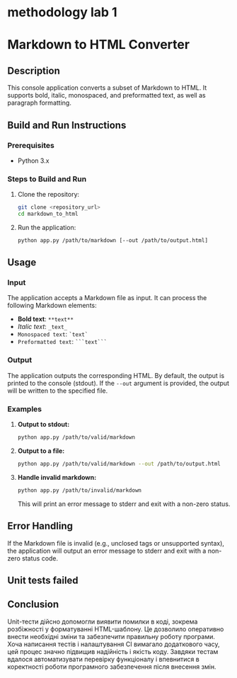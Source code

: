 # methodology lab 1 
# Markdown to HTML Converter

## Description
This console application converts a subset of Markdown to HTML. It supports bold, italic, monospaced, and preformatted text, as well as paragraph formatting.

## Build and Run Instructions

### Prerequisites
- Python 3.x

### Steps to Build and Run
1. Clone the repository:
    ```sh
    git clone <repository_url>
    cd markdown_to_html
    ```

2. Run the application:
    ```sh
    python app.py /path/to/markdown [--out /path/to/output.html]
    ```

## Usage

### Input
The application accepts a Markdown file as input. It can process the following Markdown elements:
- **Bold text**: `**text**`
- _Italic text_: `_text_`
- `Monospaced text`: `` `text` ``
- ``` Preformatted text ```: ```` ```text``` ````

### Output
The application outputs the corresponding HTML. By default, the output is printed to the console (stdout). If the `--out` argument is provided, the output will be written to the specified file.

### Examples

1. **Output to stdout:**
    ```sh
    python app.py /path/to/valid/markdown
    ```

2. **Output to a file:**
    ```sh
    python app.py /path/to/valid/markdown --out /path/to/output.html
    ```

3. **Handle invalid markdown:**
    ```sh
    python app.py /path/to/invalid/markdown
    ```
    This will print an error message to stderr and exit with a non-zero status.

## Error Handling
If the Markdown file is invalid (e.g., unclosed tags or unsupported syntax), the application will output an error message to stderr and exit with a non-zero status code.

## Unit tests failed

## Conclusion
Unit-тести дійсно допомогли виявити помилки в коді, зокрема розбіжності у форматуванні HTML-шаблону. Це дозволило оперативно внести необхідні зміни та забезпечити правильну роботу програми. Хоча написання тестів і налаштування CI вимагало додаткового часу, цей процес значно підвищив надійність і якість коду. Завдяки тестам вдалося автоматизувати перевірку функціоналу і впевнитися в коректності роботи програмного забезпечення після внесення змін.
